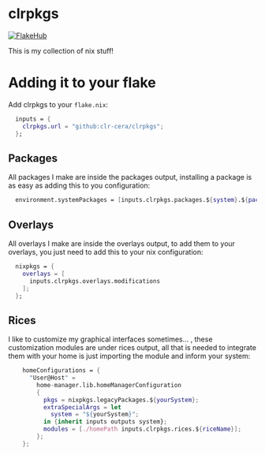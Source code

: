 # clrpkgs
[![FlakeHub](https://img.shields.io/endpoint?url=https://flakehub.com/f/clr-cera/clrpkgs/badge)](https://flakehub.com/flake/clr-cera/clrpkgs)

This is my collection of nix stuff!
# Adding it to your flake

Add clrpkgs to your `flake.nix`:
```nix
  inputs = {
    clrpkgs.url = "github:clr-cera/clrpkgs";
  };
```
## Packages
All packages I make are inside the packages output, installing a package is as easy as adding this to you configuration:
```nix
  environment.systemPackages = [inputs.clrpkgs.packages.${system}.${packageName}];
```
## Overlays
All overlays I make are inside the overlays output, to add them to your overlays, you just need to add this to your nix configuration:
```nix
  nixpkgs = {
    overlays = [
      inputs.clrpkgs.overlays.modifications
    ];
  };
```
## Rices
I like to customize my graphical interfaces sometimes... , these customization modules are under rices output, all that is needed to integrate them with your home is just importing the module and inform your system:
```nix
    homeConfigurations = {
      "User@Host" =
        home-manager.lib.homeManagerConfiguration
        {
          pkgs = nixpkgs.legacyPackages.${yourSystem};
          extraSpecialArgs = let
            system = "${yourSystem}";
          in {inherit inputs outputs system};
          modules = [./homePath inputs.clrpkgs.rices.${riceName}];
        };
    };
```
